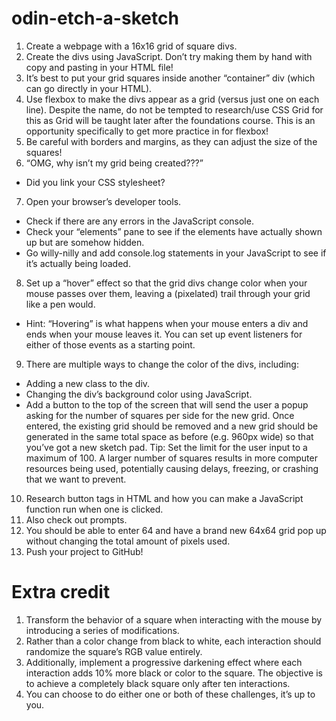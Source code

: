# odin-etch-a-sketch
1. Create a webpage with a 16x16 grid of square divs.
2. Create the divs using JavaScript. Don’t try making them by hand with copy and pasting in your HTML file!
3. It’s best to put your grid squares inside another “container” div (which can go directly in your HTML).
4. Use flexbox to make the divs appear as a grid (versus just one on each line). Despite the name, do not be tempted to research/use CSS Grid for this as Grid will be taught later after the foundations course. This is an opportunity specifically to get more practice in for flexbox!
5. Be careful with borders and margins, as they can adjust the size of the squares!
6. “OMG, why isn’t my grid being created???”
* Did you link your CSS stylesheet?
7. Open your browser’s developer tools.
* Check if there are any errors in the JavaScript console.
* Check your “elements” pane to see if the elements have actually shown up but are somehow hidden.
* Go willy-nilly and add console.log statements in your JavaScript to see if it’s actually being loaded.
8. Set up a “hover” effect so that the grid divs change color when your mouse passes over them, leaving a (pixelated) trail through your grid like a pen would.
* Hint: “Hovering” is what happens when your mouse enters a div and ends when your mouse leaves it. You can set up event listeners for either of those events as a starting point.
9. There are multiple ways to change the color of the divs, including:
* Adding a new class to the div.
* Changing the div’s background color using JavaScript.
* Add a button to the top of the screen that will send the user a popup asking for the number of squares per side for the new grid. Once entered, the existing grid should be removed and a new grid should be generated in the same total space as before (e.g. 960px wide) so that you’ve got a new sketch pad. Tip: Set the limit for the user input to a maximum of 100. A larger number of squares results in more computer resources being used, potentially causing delays, freezing, or crashing that we want to prevent.
10. Research button tags in HTML and how you can make a JavaScript function run when one is clicked.
11. Also check out prompts.
12. You should be able to enter 64 and have a brand new 64x64 grid pop up without changing the total amount of pixels used.
13. Push your project to GitHub!
# Extra credit
1. Transform the behavior of a square when interacting with the mouse by introducing a series of modifications.
2. Rather than a color change from black to white, each interaction should randomize the square’s RGB value entirely.
3. Additionally, implement a progressive darkening effect where each interaction adds 10% more black or color to the square. The objective is to achieve a completely black square only after ten interactions.
4. You can choose to do either one or both of these challenges, it’s up to you.